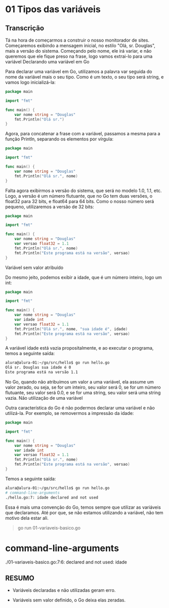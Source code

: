 
# 01 Tipos das variáveis

## Transcrição

Tá na hora de começarmos a construir o nosso monitorador de sites. Começaremos exibindo a mensagem inicial, no estilo "Olá, sr. Douglas", mais a versão do sistema. Começando pelo nome, ele irá variar, e não queremos que ele fique preso na frase, logo vamos extrai-lo para uma variável
Declarando uma variável em Go

Para declarar uma variável em Go, utilizamos a palavra var seguida do nome da variável mais o seu tipo. Como é um texto, o seu tipo será string, e vamos logo inicializá-la:

~~~~go
package main

import "fmt"

func main() {
    var nome string = "Douglas"
    fmt.Println("Olá sr.")
}
~~~~

Agora, para concatenar a frase com a variável, passamos a mesma para a função Println, separando os elementos por vírgula:

~~~~go
package main

import "fmt"

func main() {
    var nome string = "Douglas"
    fmt.Println("Olá sr.", nome)
}
~~~~

Falta agora exibirmos a versão do sistema, que será no modelo 1.0, 1.1, etc. Logo, a versão é um número flutuante, que no Go tem duas versões, o float32 para 32 bits, e float64 para 64 bits. Como o nosso número será pequeno, utilizaremos a versão de 32 bits:

~~~~go
package main

import "fmt"

func main() {
    var nome string = "Douglas"
    var versao float32 = 1.1
    fmt.Println("Olá sr.", nome)
    fmt.Println("Este programa está na versão", versao)
}
~~~~

Variável sem valor atribuído

Do mesmo jeito, podemos exibir a idade, que é um número inteiro, logo um int:

~~~~go
package main

import "fmt"

func main() {
    var nome string = "Douglas"
    var idade int
    var versao float32 = 1.1
    fmt.Println("Olá sr.", nome, "sua idade é", idade)
    fmt.Println("Este programa está na versão", versao)
}
~~~~

A variável idade está vazia propositalmente, e ao executar o programa, temos a seguinte saída:

~~~~bash
alura@alura-01:~/go/src/hello$ go run hello.go
Olá sr. Douglas sua idade é 0
Este programa está na versão 1.1
~~~~

No Go, quando não atribuímos um valor a uma variável, ela assume um valor zerado, ou seja, se for um inteiro, seu valor será 0, se for um número flutuante, seu valor será 0.0, e se for uma string, seu valor será uma string vazia.
Não utilização de uma variável

Outra característica do Go é não podermos declarar uma variável e não utilizá-la. Por exemplo, se removermos a impressão da idade:

~~~~go
package main

import "fmt"

func main() {
    var nome string = "Douglas"
    var idade int
    var versao float32 = 1.1
    fmt.Println("Olá sr.", nome)
    fmt.Println("Este programa está na versão", versao)
}
~~~~

Temos a seguinte saída:

~~~~bash
alura@alura-01:~/go/src/hello$ go run hello.go
# command-line-arguments
./hello.go:7: idade declared and not used
~~~~

Essa é mais uma convenção do Go, temos sempre que utilizar as variáveis que declaramos. Até por que, se não estamos utilizando a variável, não tem motivo dela estar ali.






> go run 01-variaveis-basico.go
# command-line-arguments
./01-variaveis-basico.go:7:6: declared and not used: idade




## RESUMO

- Variáveis declaradas e não utilizadas geram erro.

- Variáveis sem valor definido, o Go deixa elas zeradas.